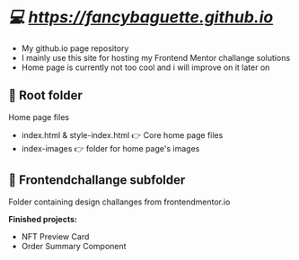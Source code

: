 # ***💻 https://fancybaguette.github.io***
- My github.io page repository<br>
- I mainly use this site for hosting my Frontend Mentor challange solutions<br>
- Home page is currently not too cool and i will improve on it later on

## **📁 Root folder**
Home page files
- index.html & style-index.html 👉 Core home page files<br>
- index-images 👉 folder for home page's images

## **📁 Frontendchallange subfolder**
Folder containing design challanges from frontendmentor.io<br>

**Finished projects:** 
- NFT Preview Card
- Order Summary Component
